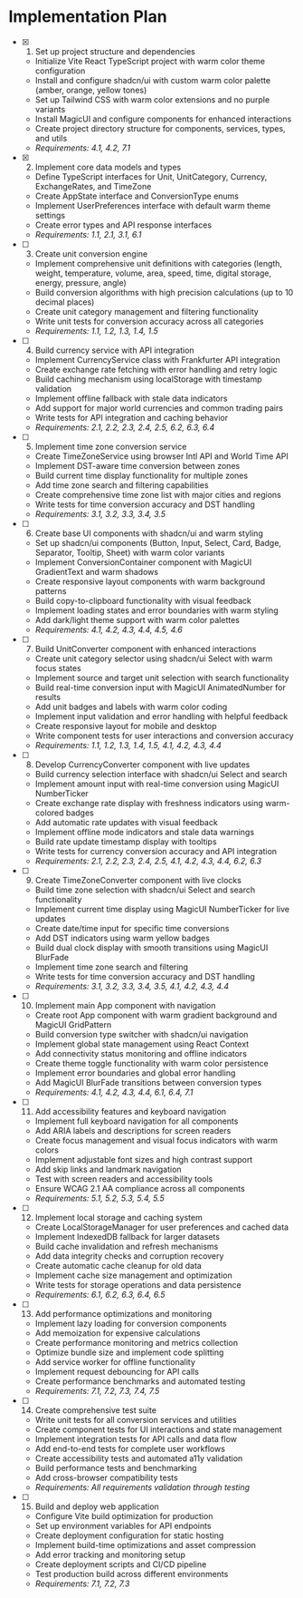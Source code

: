 # Implementation Plan

- [x] 1. Set up project structure and dependencies
  - Initialize Vite React TypeScript project with warm color theme configuration
  - Install and configure shadcn/ui with custom warm color palette (amber, orange, yellow tones)
  - Set up Tailwind CSS with warm color extensions and no purple variants
  - Install MagicUI and configure components for enhanced interactions
  - Create project directory structure for components, services, types, and utils
  - _Requirements: 4.1, 4.2, 7.1_

- [x] 2. Implement core data models and types
  - Define TypeScript interfaces for Unit, UnitCategory, Currency, ExchangeRates, and TimeZone
  - Create AppState interface and ConversionType enums
  - Implement UserPreferences interface with default warm theme settings
  - Create error types and API response interfaces
  - _Requirements: 1.1, 2.1, 3.1, 6.1_

- [ ] 3. Create unit conversion engine
  - Implement comprehensive unit definitions with categories (length, weight, temperature, volume, area, speed, time, digital storage, energy, pressure, angle)
  - Build conversion algorithms with high precision calculations (up to 10 decimal places)
  - Create unit category management and filtering functionality
  - Write unit tests for conversion accuracy across all categories
  - _Requirements: 1.1, 1.2, 1.3, 1.4, 1.5_

- [ ] 4. Build currency service with API integration
  - Implement CurrencyService class with Frankfurter API integration
  - Create exchange rate fetching with error handling and retry logic
  - Build caching mechanism using localStorage with timestamp validation
  - Implement offline fallback with stale data indicators
  - Add support for major world currencies and common trading pairs
  - Write tests for API integration and caching behavior
  - _Requirements: 2.1, 2.2, 2.3, 2.4, 2.5, 6.2, 6.3, 6.4_

- [ ] 5. Implement time zone conversion service
  - Create TimeZoneService using browser Intl API and World Time API
  - Implement DST-aware time conversion between zones
  - Build current time display functionality for multiple zones
  - Add time zone search and filtering capabilities
  - Create comprehensive time zone list with major cities and regions
  - Write tests for time conversion accuracy and DST handling
  - _Requirements: 3.1, 3.2, 3.3, 3.4, 3.5_

- [ ] 6. Create base UI components with shadcn/ui and warm styling
  - Set up shadcn/ui components (Button, Input, Select, Card, Badge, Separator, Tooltip, Sheet) with warm color variants
  - Implement ConversionContainer component with MagicUI GradientText and warm shadows
  - Create responsive layout components with warm background patterns
  - Build copy-to-clipboard functionality with visual feedback
  - Implement loading states and error boundaries with warm styling
  - Add dark/light theme support with warm color palettes
  - _Requirements: 4.1, 4.2, 4.3, 4.4, 4.5, 4.6_

- [ ] 7. Build UnitConverter component with enhanced interactions
  - Create unit category selector using shadcn/ui Select with warm focus states
  - Implement source and target unit selection with search functionality
  - Build real-time conversion input with MagicUI AnimatedNumber for results
  - Add unit badges and labels with warm color coding
  - Implement input validation and error handling with helpful feedback
  - Create responsive layout for mobile and desktop
  - Write component tests for user interactions and conversion accuracy
  - _Requirements: 1.1, 1.2, 1.3, 1.4, 1.5, 4.1, 4.2, 4.3, 4.4_

- [ ] 8. Develop CurrencyConverter component with live updates
  - Build currency selection interface with shadcn/ui Select and search
  - Implement amount input with real-time conversion using MagicUI NumberTicker
  - Create exchange rate display with freshness indicators using warm-colored badges
  - Add automatic rate updates with visual feedback
  - Implement offline mode indicators and stale data warnings
  - Build rate update timestamp display with tooltips
  - Write tests for currency conversion accuracy and API integration
  - _Requirements: 2.1, 2.2, 2.3, 2.4, 2.5, 4.1, 4.2, 4.3, 4.4, 6.2, 6.3_

- [ ] 9. Create TimeZoneConverter component with live clocks
  - Build time zone selection with shadcn/ui Select and search functionality
  - Implement current time display using MagicUI NumberTicker for live updates
  - Create date/time input for specific time conversions
  - Add DST indicators using warm yellow badges
  - Build dual clock display with smooth transitions using MagicUI BlurFade
  - Implement time zone search and filtering
  - Write tests for time conversion accuracy and DST handling
  - _Requirements: 3.1, 3.2, 3.3, 3.4, 3.5, 4.1, 4.2, 4.3, 4.4_

- [ ] 10. Implement main App component with navigation
  - Create root App component with warm gradient background and MagicUI GridPattern
  - Build conversion type switcher with shadcn/ui navigation
  - Implement global state management using React Context
  - Add connectivity status monitoring and offline indicators
  - Create theme toggle functionality with warm color persistence
  - Implement error boundaries and global error handling
  - Add MagicUI BlurFade transitions between conversion types
  - _Requirements: 4.1, 4.2, 4.3, 4.4, 6.1, 6.4, 7.1_

- [ ] 11. Add accessibility features and keyboard navigation
  - Implement full keyboard navigation for all components
  - Add ARIA labels and descriptions for screen readers
  - Create focus management and visual focus indicators with warm colors
  - Implement adjustable font sizes and high contrast support
  - Add skip links and landmark navigation
  - Test with screen readers and accessibility tools
  - Ensure WCAG 2.1 AA compliance across all components
  - _Requirements: 5.1, 5.2, 5.3, 5.4, 5.5_

- [ ] 12. Implement local storage and caching system
  - Create LocalStorageManager for user preferences and cached data
  - Implement IndexedDB fallback for larger datasets
  - Build cache invalidation and refresh mechanisms
  - Add data integrity checks and corruption recovery
  - Create automatic cache cleanup for old data
  - Implement cache size management and optimization
  - Write tests for storage operations and data persistence
  - _Requirements: 6.1, 6.2, 6.3, 6.4, 6.5_

- [ ] 13. Add performance optimizations and monitoring
  - Implement lazy loading for conversion components
  - Add memoization for expensive calculations
  - Create performance monitoring and metrics collection
  - Optimize bundle size and implement code splitting
  - Add service worker for offline functionality
  - Implement request debouncing for API calls
  - Create performance benchmarks and automated testing
  - _Requirements: 7.1, 7.2, 7.3, 7.4, 7.5_

- [ ] 14. Create comprehensive test suite
  - Write unit tests for all conversion services and utilities
  - Create component tests for UI interactions and state management
  - Implement integration tests for API calls and data flow
  - Add end-to-end tests for complete user workflows
  - Create accessibility tests and automated a11y validation
  - Build performance tests and benchmarking
  - Add cross-browser compatibility tests
  - _Requirements: All requirements validation through testing_

- [ ] 15. Build and deploy web application
  - Configure Vite build optimization for production
  - Set up environment variables for API endpoints
  - Create deployment configuration for static hosting
  - Implement build-time optimizations and asset compression
  - Add error tracking and monitoring setup
  - Create deployment scripts and CI/CD pipeline
  - Test production build across different environments
  - _Requirements: 7.1, 7.2, 7.3_